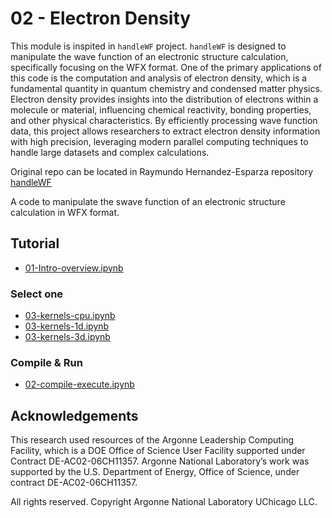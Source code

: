 # 02 - Electron Density

This module is inspited in `handleWF` project. `handleWF` is designed to manipulate the wave function of an electronic structure calculation, specifically focusing on the WFX format. One of the primary applications of this code is the computation and analysis of electron density, which is a fundamental quantity in quantum chemistry and condensed matter physics. Electron density provides insights into the distribution of electrons within a molecule or material, influencing chemical reactivity, bonding properties, and other physical characteristics. By efficiently processing wave function data, this project allows researchers to extract electron density information with high precision, leveraging modern parallel computing techniques to handle large datasets and complex calculations.

Original repo can be located in Raymundo Hernandez-Esparza repository [handleWF](https://github.com/rayhe88/handleWF)

A code to manipulate the swave function of an electronic structure calculation in WFX format.


## Tutorial

- [01-Intro-overview.ipynb](01-Intro-overview.ipynb)

### Select one

- [03-kernels-cpu.ipynb](03-kernels-cpu.ipynb)
- [03-kernels-1d.ipynb](03-kernels-1d.ipynb)
- [03-kernels-3d.ipynb](03-kernels-3d.ipynb)
  
### Compile & Run

- [02-compile-execute.ipynb](02-compile-execute.ipynb)
  
## Acknowledgements
This research used resources of the Argonne Leadership Computing Facility, which is a DOE Office of Science User Facility supported under Contract DE-AC02-06CH11357. Argonne National Laboratory’s work was supported by the U.S. Department of Energy, Office of Science, under contract DE-AC02-06CH11357.


All rights reserved. Copyright Argonne National Laboratory UChicago LLC.

